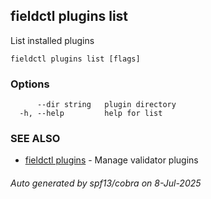 ## fieldctl plugins list

List installed plugins

```
fieldctl plugins list [flags]
```

### Options

```
      --dir string   plugin directory
  -h, --help         help for list
```

### SEE ALSO

* [fieldctl plugins](fieldctl_plugins.md)	 - Manage validator plugins

###### Auto generated by spf13/cobra on 8-Jul-2025
